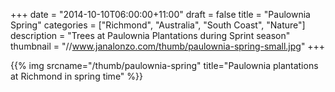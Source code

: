 +++
date = "2014-10-10T06:00:00+11:00"
draft = false
title = "Paulownia Spring"
categories = ["Richmond", "Australia", "South Coast", "Nature"]
description = "Trees at Paulownia Plantations during Sprint season"
thumbnail = "//www.janalonzo.com/thumb/paulownia-spring-small.jpg"
+++

{{% img srcname="/thumb/paulownia-spring" title="Paulownia plantations at Richmond in spring time" %}}
